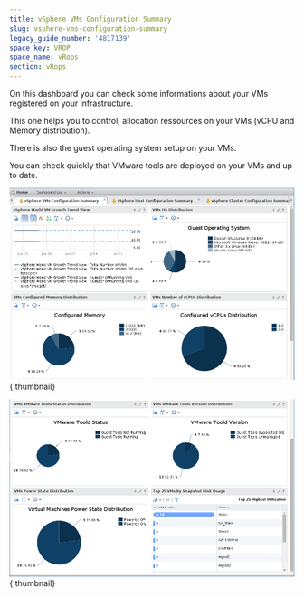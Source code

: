 ```yaml
---
title: vSphere VMs Configuration Summary
slug: vsphere-vms-configuration-summary
legacy_guide_number: '4817139'
space_key: VROP
space_name: vRops
section: vRops
---
```


On this dashboard you can check some informations about your VMs registered on your infrastructure.

This one helps you to control, allocation ressources on your VMs (vCPU and Memory distribution).

There is also the guest operating system setup on your VMs.

You can check quickly that VMware tools are deployed on your VMs and up to date.

![](images/vmconfiguration1.png){.thumbnail}

![](images/vmconfiguration2.png){.thumbnail}
